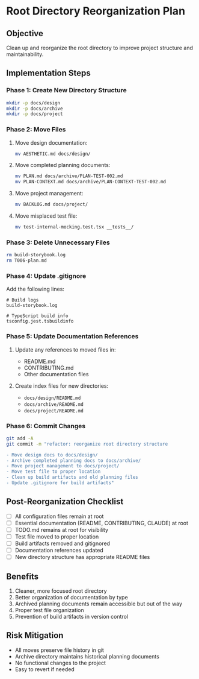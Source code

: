 # Root Directory Reorganization Plan

## Objective
Clean up and reorganize the root directory to improve project structure and maintainability.

## Implementation Steps

### Phase 1: Create New Directory Structure
```bash
mkdir -p docs/design
mkdir -p docs/archive
mkdir -p docs/project
```

### Phase 2: Move Files
1. Move design documentation:
   ```bash
   mv AESTHETIC.md docs/design/
   ```

2. Move completed planning documents:
   ```bash
   mv PLAN.md docs/archive/PLAN-TEST-002.md
   mv PLAN-CONTEXT.md docs/archive/PLAN-CONTEXT-TEST-002.md
   ```

3. Move project management:
   ```bash
   mv BACKLOG.md docs/project/
   ```

4. Move misplaced test file:
   ```bash
   mv test-internal-mocking.test.tsx __tests__/
   ```

### Phase 3: Delete Unnecessary Files
```bash
rm build-storybook.log
rm T006-plan.md
```

### Phase 4: Update .gitignore
Add the following lines:
```
# Build logs
build-storybook.log

# TypeScript build info
tsconfig.jest.tsbuildinfo
```

### Phase 5: Update Documentation References
1. Update any references to moved files in:
   - README.md
   - CONTRIBUTING.md
   - Other documentation files

2. Create index files for new directories:
   - `docs/design/README.md`
   - `docs/archive/README.md`
   - `docs/project/README.md`

### Phase 6: Commit Changes
```bash
git add -A
git commit -m "refactor: reorganize root directory structure

- Move design docs to docs/design/
- Archive completed planning docs to docs/archive/
- Move project management to docs/project/
- Move test file to proper location
- Clean up build artifacts and old planning files
- Update .gitignore for build artifacts"
```

## Post-Reorganization Checklist
- [ ] All configuration files remain at root
- [ ] Essential documentation (README, CONTRIBUTING, CLAUDE) at root
- [ ] TODO.md remains at root for visibility
- [ ] Test file moved to proper location
- [ ] Build artifacts removed and gitignored
- [ ] Documentation references updated
- [ ] New directory structure has appropriate README files

## Benefits
1. Cleaner, more focused root directory
2. Better organization of documentation by type
3. Archived planning documents remain accessible but out of the way
4. Proper test file organization
5. Prevention of build artifacts in version control

## Risk Mitigation
- All moves preserve file history in git
- Archive directory maintains historical planning documents
- No functional changes to the project
- Easy to revert if needed